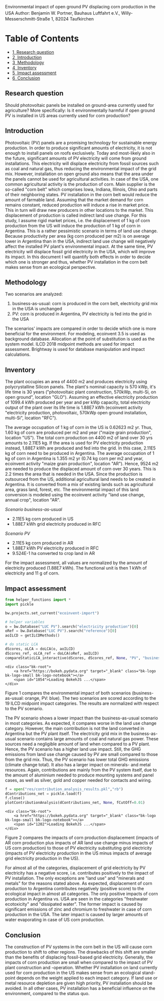 ﻿<span style="line-height:1.5"> Environmental impact of open ground PV displacing corn production in the USA </span>
Author: Benjamin W. Portner, Bauhaus Luftfahrt e.V., Willy-Messerschmitt-Straße 1, 82024 Taufkirchen

<h1>Table of Contents<span class="tocSkip"></span></h1>
<div class="toc"><ul class="toc-item"><li><span><a href="#Research-question" data-toc-modified-id="Research-question-1"><span class="toc-item-num">1&nbsp;&nbsp;</span>Research question</a></span></li><li><span><a href="#Introduction" data-toc-modified-id="Introduction-2"><span class="toc-item-num">2&nbsp;&nbsp;</span>Introduction</a></span></li><li><span><a href="#Methodology" data-toc-modified-id="Methodology-3"><span class="toc-item-num">3&nbsp;&nbsp;</span>Methodology</a></span></li><li><span><a href="#Inventory" data-toc-modified-id="Inventory-4"><span class="toc-item-num">4&nbsp;&nbsp;</span>Inventory</a></span></li><li><span><a href="#Impact-assessment" data-toc-modified-id="Impact-assessment-5"><span class="toc-item-num">5&nbsp;&nbsp;</span>Impact assessment</a></span></li><li><span><a href="#Conclusion" data-toc-modified-id="Conclusion-6"><span class="toc-item-num">6&nbsp;&nbsp;</span>Conclusion</a></span></li></ul></div>

## Research question
Should photovoltaic panels be installed on ground-area currently used for agriculture? More specifically: Is it environmentally harmful if open ground PV is installed in US areas currently used for corn production?

## Introduction
Photovoltaic (PV) panels are a promising technology for sustainable energy production. In order to produce significant amounts of electricity, it is not enough to install panels on roofs exclusively. Today and most-likely also in the future, significant amounts of PV electricity will come from ground installations. This electricity will displace electricity from fossil sources such as coal and natural gas, thus reducing the environmental impact of the grid mix. However, installation on open ground also means that the area under the panels cannot be used for agricultural activities. In case of the USA, one common agricultural activity is the production of corn. Main supplier is the so-called "corn belt" which comprises Iowa, Indiana, Illinois, Ohio and parts of their neighboring states. PV installation in the corn belt would reduce the amount of farmable land. Assuming that the market demand for corn remains constant, reduced production will induce a rise in market price. This in turn will draw new producers in other locations to the market. This displacement of production is called indirect land use change. For this study, I assume rigid market prices, i.e. the displacement of 1 kg of corn production from the US will induce the production of 1 kg of corn in Argentina. This is a rather pessimistic scenario in terms of land use change. Because productivity per area (kg corn produced per m2) is on average lower in Argentina than in the USA, indirect land use change will negatively affect the installed PV plant's environmental impact. At the same time, PV electricity will displace fossil grid electricity in the USA, which will improve its impact. In this document I will quantify both effects in order to decide which one is stronger and thus, whether PV installation in the corn belt makes sense from an ecological perspective. 


## Methodology
Two scenarios are analyzed:
1. business-as-usual: corn is produced in the corn belt, electricity grid mix in the USA is unchanged
2. PV: corn is produced in Argentina, PV electricity is fed into the grid in the USA

The scenarios' impacts are compared in order to decide which one is more beneficial for the environment. For modeling, ecoinvent 3.5 is used as background database. Allocation at the point of substitution is used as the system model. ILCD 2018 midpoint methods are used for impact assessment. Brightway is used for database manipulation and impact calculations.


## Inventory
The plant occupies an area of 4400 m2 and produces electricity using polycrystalline Silicon panels. The plant's nominal capacity is 570 kWp, it's life time is 30 years ("photovoltaic plant construction, 570kWp, multi-Si, on open ground", location "GLO"). Assuming an effective electricity production of 1099.4 kWh produced per year and per kWp capacity, total electricity output of the plant over its life time is 1.88E7 kWh (ecoinvent activity "electricity production, photovoltaic, 570kWp open ground installation, multi-Si", location "RFC").

The average occupation of 1 kg of corn in the US is 0.62623 m2 yr. Thus, 1.60 kg of corn are produced per m2 and year ("maize grain production", location "US"). The total corn production on 4400 m2 of land over 30 yrs amounts to 2.11E5 kg. If the area is used for PV electricity production instead, 1.88E7 kWh are produced and fed into the grid. In this case, 2.11E5 kg of corn need to be produced in Argentina. The average occupation of 1 kg of corn in Argentina is 1.355 m2 yr (0.74 kg corn per m2 and year, ecoinvent activity "maize grain production", location "AR"). Hence, 9524 m2 are needed to produce the displaced amount of corn over 30 years. This is 2.2 times the area that is needed in the USA. Since the production is outsourced from the US, additional agricultural land needs to be created in Argentina. It is converted from a mix of existing lands such as agricultural area, grass land, forest, etc. The environmental impact of this land conversion is modeled using the ecoinvent activity "land use change, annual crop", location "AR".

*Scenario business-as-usual*
- 2.11E5 kg corn produced in US
- 1.88E7 kWh grid electricity produced in RFC


*Scenario PV*
- 2.11E5 kg corn produced in AR 
- 1.88E7 kWh PV electricity produced in RFC
- 9.524E-1 ha converted to crop land in AR


For the impact assessment, all values are normalized by the amount of electricity produced (1.88E7 kWh). The functional unit is then 1 kWh of electricity and 11 g of corn.


## Impact assessment




```python
from helper_functions import *
import pickle

bw.projects.set_current("ecoinvent-import")

# helper variables
o = bw.Database("LUC PV").search("electricity production")[0]
oRef = bw.Database("LUC PV").search("reference")[0]
aoILCD = getILCDMethods()

# do static LCA
dScores, oLCA = doLCA(o, aoILCD)
dScores_ref, oLCA_ref = doLCA(oRef, aoILCD)
compareStaticLCA_interactive(dScores, dScores_ref, None, "PV", "business-as-usual")
```



    <div class="bk-root">
        <a href="https://bokeh.pydata.org" target="_blank" class="bk-logo bk-logo-small bk-logo-notebook"></a>
        <span id="1054">Loading BokehJS ...</span>
    </div>











  <div class="bk-root" id="b3d10316-cdc6-43c3-9787-d830962cdbbf" data-root-id="1004"></div>





Figure 1 compares the environmental impact of both scenarios (business-as-usual: orange, PV: blue). The two scenarios are scored according to the 19 ILCD midpoint impact categories. The results are normalized with respect to the PV scenario. 

The PV scenario shows a lower impact than the business-as-usual scenario in most categories. As expected, it compares worse in the land use change category. However, the main contribution is not the land converted in Argentina but the PV plant itself. The electricity grid mix in the business-as-usual scenario contains large amounts of coal and natural gas power. These sources need a negligible amount of land when compared to a PV plant. Hence, the PV scenario has a higher land use impact. Still, the GHG emissions from land use change caused by PV are small compared to those from the grid mix. Thus, the PV scenario has lower total GHG emissions (climate change total). It also has a larger impact on minerals- and metal resources. Again, contributions are mainly from the PV system itself, due to the amount of aluminium needed to produce mounting systems and panel cases, as well as silver, gold and copper needed for contacts and wiring.


```python
f = open("res/contribution_analysis_results.pkl","rb")
dContributions_net = pickle.load(f)
f.close()
plotContributionAnalysis(dContributions_net, None, fCutOff=0.01)
```



    <div class="bk-root">
        <a href="https://bokeh.pydata.org" target="_blank" class="bk-logo bk-logo-small bk-logo-notebook"></a>
        <span id="1202">Loading BokehJS ...</span>
    </div>











  <div class="bk-root" id="3c4e1391-2650-4e64-afac-7d3f71643a54" data-root-id="1135"></div>





Figure 2 compares the impacts of corn production displacement (impacts of AR corn production plus impacts of AR land use change minus impacts of US corn production) to those of PV electricity substituting grid electricity (impacts of PV electricity production in the US minus impacts of average grid electricity production in the US).

For almost all of the categories, displacement of grid electricity by PV electricity has a negative score, i.e. contributes positively to the impact of PV installation. The only exceptions are "land use" and "minerals and metals" for the reasons stated above. As expected, displacement of corn production to Argentina contributes negatively (positive score) to the ecological impact in almost all categories. The only positive impacts of corn production in Argentina vs. USA are seen in the categories "freshwater ecotoxicity" and "dissipated water". The former impact is caused by significant emissions of zinc and chromium to freshwater in case of corn production in the USA. The later impact is caused by larger amounts of water evaporating in case of US corn production.

## Conclusion
The construction of PV systems in the corn belt in the US will cause corn production to shift to other regions. The drawbacks of this shift are smaller than the benefits of displacing fossil-based grid electricity. Generally, the impacts of corn production are small when compared to the impact of PV plant construction and -operation. Whether PV installation on land currently used for corn production in the US makes sense from an ecological stand-point depends on the weight applied to each impact category. If land use or metal resource depletion are given high priority, PV installation should be avoided. In all other cases, PV installation has a beneficial influence on the environment, compared to the status quo.
